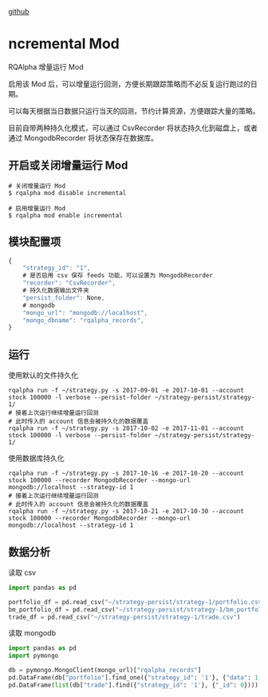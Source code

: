 [github](https://github.com/ricequant/rqalpha-mod-incremental)


# ncremental Mod

RQAlpha 增量运行 Mod

启用该 Mod 后，可以增量运行回测，方便长期跟踪策略而不必反复运行跑过的日期。

可以每天根据当日数据只运行当天的回测，节约计算资源，方便跟踪大量的策略。

目前自带两种持久化模式，可以通过 CsvRecorder 将状态持久化到磁盘上，或者通过 MongodbRecorder 将状态保存在数据库。



## 开启或关闭增量运行 Mod

```shell
# 关闭增量运行 Mod
$ rqalpha mod disable incremental

# 启用增量运行 Mod
$ rqalpha mod enable incremental
```



## 模块配置项

```javascript
{
    "strategy_id": "1",
    # 是否启用 csv 保存 feeds 功能，可以设置为 MongodbRecorder
    "recorder": "CsvRecorder",
    # 持久化数据输出文件夹
    "persist_folder": None,
    # mongodb
    "mongo_url": "mongodb://localhost",
    "mongo_dbname": "rqalpha_records",
}
```



## 运行

使用默认的文件持久化

```shell
rqalpha run -f ~/strategy.py -s 2017-09-01 -e 2017-10-01 --account stock 100000 -l verbose --persist-folder ~/strategy-persist/strategy-1/
# 接着上次运行继续增量运行回测
# 此时传入的 account 信息会被持久化的数据覆盖
rqalpha run -f ~/strategy.py -s 2017-10-02 -e 2017-11-01 --account stock 100000 -l verbose --persist-folder ~/strategy-persist/strategy-1/
```

使用数据库持久化

```shell
rqalpha run -f ~/strategy.py -s 2017-10-16 -e 2017-10-20 --account stock 100000 --recorder MongodbRecorder --mongo-url mongodb://localhost --strategy-id 1
# 接着上次运行继续增量运行回测
# 此时传入的 account 信息会被持久化的数据覆盖
rqalpha run -f ~/strategy.py -s 2017-10-21 -e 2017-10-30 --account stock 100000 --recorder MongodbRecorder --mongo-url mongodb://localhost --strategy-id 1
```



## 数据分析

读取 csv

```python
import pandas as pd

portfolio_df = pd.read_csv("~/strategy-persist/strategy-1/portfolio.csv")
bm_portfolio_df = pd.read_csv("~/strategy-persist/strategy-1/bm_portfolio.csv")
trade_df = pd.read_csv("~/strategy-persist/strategy-1/trade.csv")
```

读取 mongodb

```python
import pandas as pd
import pymongo

db = pymongo.MongoClient(mongo_url)["rqalpha_records"]
pd.DataFrame(db["portfolio"].find_one({"strategy_id": '1'}, {"data": 1, "_id": 0})["data"])
pd.DataFrame(list(db["trade"].find({"strategy_id": '1'}, {"_id": 0})))
```